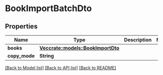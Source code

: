 # BookImportBatchDto

## Properties

Name | Type | Description | Notes
------------ | ------------- | ------------- | -------------
**books** | [**Vec<crate::models::BookImportDto>**](BookImportDto.md) |  | 
**copy_mode** | **String** |  | 

[[Back to Model list]](../README.md#documentation-for-models) [[Back to API list]](../README.md#documentation-for-api-endpoints) [[Back to README]](../README.md)


